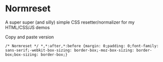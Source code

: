 Normreset
=========

A super super (and silly) simple CSS resetter/normalizer for my HTML/CSS/JS demos

Copy and paste version

```
/* Normreset */ *,*:after,*:before {margin: 0;padding: 0;font-family: sans-serif;-webkit-box-sizing: border-box;-moz-box-sizing: border-box;box-sizing: border-box;}
```
